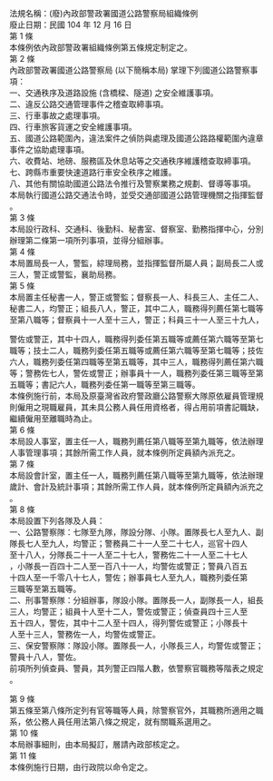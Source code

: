 法規名稱：(廢)內政部警政署國道公路警察局組織條例  
廢止日期：民國 104 年 12 月 16 日  
第 1 條  
本條例依內政部警政署組織條例第五條規定制定之。  
第 2 條  
內政部警政署國道公路警察局 (以下簡稱本局) 掌理下列國道公路警察事  
項：  
一、交通秩序及道路設施 (含橋樑、隧道) 之安全維護事項。  
二、違反公路交通管理事件之稽查取締事項。  
三、行車事故之處理事項。  
四、行車旅客貨運之安全維護事項。  
五、國道公路範圍內，違法案件之偵防與處理及國道公路路權範圍內違章  
事件之協助處理事項。  
六、收費站、地磅、服務區及休息站等之交通秩序維護稽查取締事項。  
七、跨縣市重要快速道路行車安全秩序之維護。  
八、其他有關協助國道公路法令推行及警察業務之規劃、督導等事項。  
本局執行國道公路交通法令時，並受交通部國道公路管理機關之指揮監督  
。  
第 3 條  
本局設行政科、交通科、後勤科、秘書室、督察室、勤務指揮中心，分別  
辦理第二條第一項所列事項，並得分組辦事。  
第 4 條  
本局置局長一人，警監，綜理局務，並指揮監督所屬人員；副局長二人或  
三人，警正或警監，襄助局務。  
第 5 條  
本局置主任秘書一人，警正或警監；督察長一人、科長三人、主任二人、  
秘書二人，均警正；組長八人，警正，其中二人，職務得列薦任第七職等  
至第八職等；督察員十一人至十三人，警正；科員三十一人至三十九人，  


警佐或警正，其中十四人，職務得列委任第五職等或薦任第六職等至第七  
職等；技士二人，職務列委任第五職等或薦任第六職等至第七職等；技佐  
六人，職務列委任第四職等至第五職等，其中三人，職務得列薦任第六職  
等；警務佐七人，警佐或警正；辦事員十一人，職務列委任第三職等至第  
五職等；書記六人，職務列委任第一職等至第三職等。  
本條例施行前，本局及原臺灣省政府警政廳公路警察大隊原依雇員管理規  
則僱用之現職雇員，其未具公務人員任用資格者，得占用前項書記職缺，  
繼續僱用至離職時為止。  
第 6 條  
本局設人事室，置主任一人，職務列薦任第八職等至第九職等，依法辦理  
人事管理事項；其餘所需工作人員，就本條例所定員額內派充之。  
第 7 條  
本局設會計室，置主任一人，職務列薦任第八職等至第九職等，依法辦理  
歲計、會計及統計事項；其餘所需工作人員，就本條例所定員額內派充之  
。  
第 8 條  
本局設置下列各隊及人員：  
一、公路警察隊：七隊至九隊，隊設分隊、小隊。置隊長七人至九人、副  
隊長七人至九人，均警正；警務員二十一人至二十七人，巡官十四人  
至十八人，分隊長二十一人至二十七人，警務佐二十一人至二十七人  
，小隊長一百四十二人至一百八十一人，均警佐或警正；警員八百五  
十四人至一千零八十七人，警佐；辦事員七人至九人，職務列委任第  
三職等至第五職等。  
二、刑事警察隊：分組辦事，隊設小隊。置隊長一人，副隊長一人，組長  
三人，均警正；組員十人至十二人，警佐或警正；偵查員四十三人至  
五十四人，警佐，其中十二人至十四人，得列警佐或警正；小隊長十  
人至十三人，警務佐一人，均警佐或警正。  
三、保安警察隊：隊設小隊。置隊長一人，小隊長三人，均警佐或警正；  
警員十八人，警佐。  
前項所列偵查員、警員，其列警正四階人數，依警察官職務等階表之規定  
。  


第 9 條  
第五條至第八條所定列有官等職等人員，除警察官外，其職務所適用之職  
系，依公務人員任用法第八條之規定，就有關職系選用之。  
第 10 條  
本局辦事細則，由本局擬訂，層請內政部核定之。  
第 11 條  
本條例施行日期，由行政院以命令定之。  


